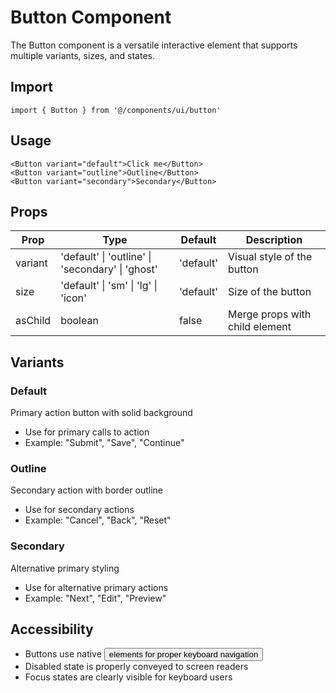# Button Component

The Button component is a versatile interactive element that supports multiple variants, sizes, and states.

## Import

```tsx
import { Button } from '@/components/ui/button'
```

## Usage

```tsx
<Button variant="default">Click me</Button>
<Button variant="outline">Outline</Button>
<Button variant="secondary">Secondary</Button>
```

## Props

| Prop    | Type                                             | Default   | Description                    |
| ------- | ------------------------------------------------ | --------- | ------------------------------ |
| variant | 'default' \| 'outline' \| 'secondary' \| 'ghost' | 'default' | Visual style of the button     |
| size    | 'default' \| 'sm' \| 'lg' \| 'icon'              | 'default' | Size of the button             |
| asChild | boolean                                          | false     | Merge props with child element |

## Variants

### Default

Primary action button with solid background

- Use for primary calls to action
- Example: "Submit", "Save", "Continue"

### Outline

Secondary action with border outline

- Use for secondary actions
- Example: "Cancel", "Back", "Reset"

### Secondary

Alternative primary styling

- Use for alternative primary actions
- Example: "Next", "Edit", "Preview"

## Accessibility

- Buttons use native <button> elements for proper keyboard navigation
- Disabled state is properly conveyed to screen readers
- Focus states are clearly visible for keyboard users
